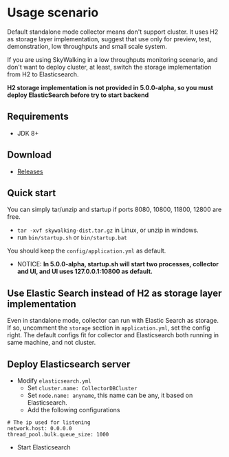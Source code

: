# Usage scenario
Default standalone mode collector means don't support cluster. It uses H2 as storage layer implementation, suggest that use only for preview, test, demonstration, low throughputs and small scale system.

If you are using SkyWalking in a low throughputs monitoring scenario, and don't want to deploy cluster, at least, switch the storage implementation from H2 to Elasticsearch.

**H2 storage implementation is not provided in 5.0.0-alpha, so you must deploy ElasticSearch before try to start backend**

## Requirements
* JDK 8+

## Download
* [Releases](https://github.com/apache/incubator-skywalking/releases)

## Quick start
You can simply tar/unzip and startup if ports 8080, 10800, 11800, 12800 are free.

- `tar -xvf skywalking-dist.tar.gz` in Linux, or unzip in windows.
- run `bin/startup.sh` or `bin/startup.bat`

You should keep the `config/application.yml` as default.

- NOTICE: **In 5.0.0-alpha, startup.sh will start two processes, collector and UI, and UI uses 127.0.0.1:10800 as default.**

## Use Elastic Search instead of H2 as storage layer implementation
Even in standalone mode, collector can run with Elastic Search as storage. If so, uncomment the `storage` section in `application.yml`, set the config right. The default configs fit for collector and Elasticsearch both running in same machine, and not cluster.

## Deploy Elasticsearch server
- Modify `elasticsearch.yml`
  - Set `cluster.name: CollectorDBCluster`
  - Set `node.name: anyname`, this name can be any, it based on Elasticsearch.
  - Add the following configurations

```
# The ip used for listening
network.host: 0.0.0.0
thread_pool.bulk.queue_size: 1000
```

- Start Elasticsearch
